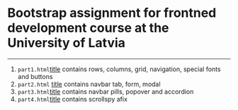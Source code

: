 # Bootstrap assignment for frontned development course at the University of Latvia

---

1. `part1.html`[title](https://github.com/DaniilsFirgers/bootstrap_assignment/blob/main/part1.html) contains rows, columns, grid, navigation, special fonts and buttons
2. `part2.html` [title](https://github.com/DaniilsFirgers/bootstrap_assignment/blob/main/part2.html) contains navbar tab, form, modal
3. `part3.html`[title](https://github.com/DaniilsFirgers/bootstrap_assignment/blob/main/part3.html) contains navbar pills, popover and accordion
4. `part4.html`[title](https://github.com/DaniilsFirgers/bootstrap_assignment/blob/main/part4.html) contains scrollspy afix
